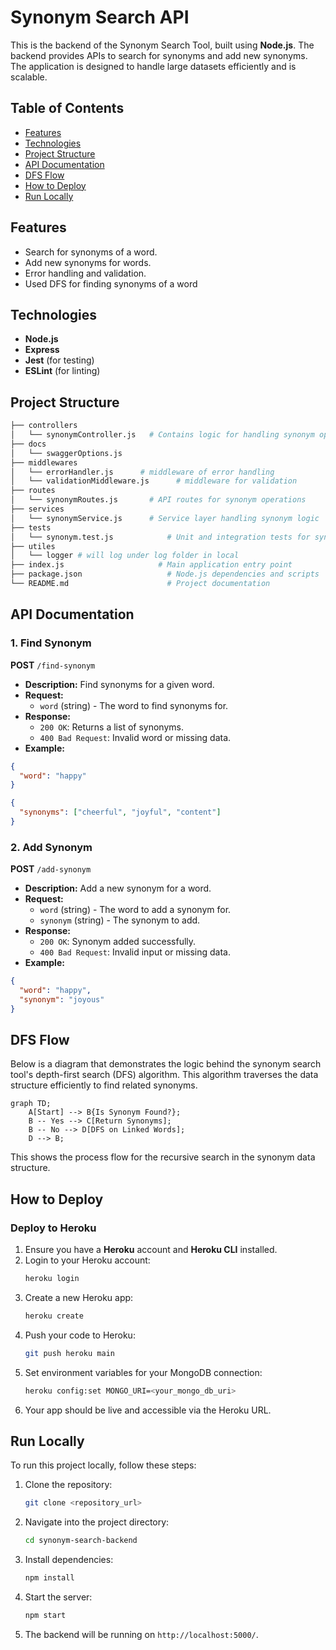 # **Synonym Search API**

This is the backend of the Synonym Search Tool, built using **Node.js**. The backend provides APIs to search for synonyms and add new synonyms. The application is designed to handle large datasets efficiently and is scalable.

## **Table of Contents**

- [Features](#features)
- [Technologies](#technologies)
- [Project Structure](#project-structure)
- [API Documentation](#api-documentation)
- [DFS Flow](#dfs-flow)
- [How to Deploy](#how-to-deploy)
- [Run Locally](#run-locally)

## **Features**

- Search for synonyms of a word.
- Add new synonyms for words.
- Error handling and validation.
- Used DFS for finding synonyms of a word

## **Technologies**

- **Node.js**
- **Express**
- **Jest** (for testing)
- **ESLint** (for linting)

## **Project Structure**

```bash
├── controllers
│   └── synonymController.js   # Contains logic for handling synonym operations
├── docs
│   └── swaggerOptions.js
├── middlewares
│   └── errorHandler.js      # middleware of error handling
│   └── validationMiddleware.js      # middleware for validation
├── routes
│   └── synonymRoutes.js       # API routes for synonym operations
├── services
│   └── synonymService.js      # Service layer handling synonym logic
├── tests
│   └── synonym.test.js            # Unit and integration tests for synonyms
├── utiles
│   └── logger # will log under log folder in local
├── index.js                     # Main application entry point
├── package.json                   # Node.js dependencies and scripts
└── README.md                      # Project documentation
```

## **API Documentation**

### **1. Find Synonym**

**POST** `/find-synonym`

- **Description:** Find synonyms for a given word.
- **Request:**
  - `word` (string) - The word to find synonyms for.
- **Response:**
  - `200 OK`: Returns a list of synonyms.
  - `400 Bad Request`: Invalid word or missing data.
- **Example:**

```json
{
  "word": "happy"
}
```

```json
{
  "synonyms": ["cheerful", "joyful", "content"]
}
```

### **2. Add Synonym**

**POST** `/add-synonym`

- **Description:** Add a new synonym for a word.
- **Request:**
  - `word` (string) - The word to add a synonym for.
  - `synonym` (string) - The synonym to add.
- **Response:**
  - `200 OK`: Synonym added successfully.
  - `400 Bad Request`: Invalid input or missing data.
- **Example:**

```json
{
  "word": "happy",
  "synonym": "joyous"
}
```

## **DFS Flow**

Below is a diagram that demonstrates the logic behind the synonym search tool's depth-first search (DFS) algorithm. This algorithm traverses the data structure efficiently to find related synonyms.

```mermaid
graph TD;
    A[Start] --> B{Is Synonym Found?};
    B -- Yes --> C[Return Synonyms];
    B -- No --> D[DFS on Linked Words];
    D --> B;
```

This shows the process flow for the recursive search in the synonym data structure.

## **How to Deploy**

### **Deploy to Heroku**

1. Ensure you have a **Heroku** account and **Heroku CLI** installed.
2. Login to your Heroku account:
   ```bash
   heroku login
   ```
3. Create a new Heroku app:
   ```bash
   heroku create
   ```
4. Push your code to Heroku:
   ```bash
   git push heroku main
   ```
5. Set environment variables for your MongoDB connection:
   ```bash
   heroku config:set MONGO_URI=<your_mongo_db_uri>
   ```
6. Your app should be live and accessible via the Heroku URL.

## **Run Locally**

To run this project locally, follow these steps:

1. Clone the repository:
   ```bash
   git clone <repository_url>
   ```
2. Navigate into the project directory:
   ```bash
   cd synonym-search-backend
   ```
3. Install dependencies:
   ```bash
   npm install
   ```
4. Start the server:
   ```bash
   npm start
   ```
5. The backend will be running on `http://localhost:5000/`.
